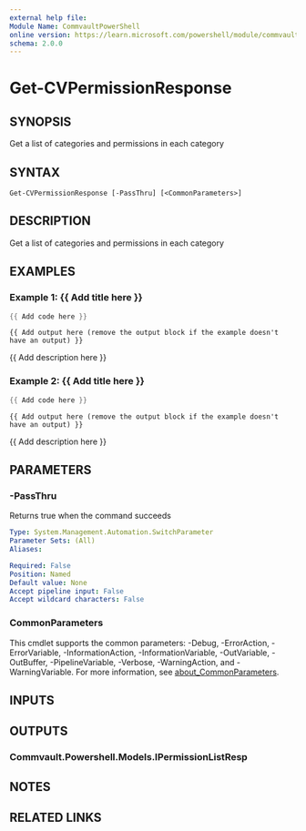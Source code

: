 ```yaml
---
external help file:
Module Name: CommvaultPowerShell
online version: https://learn.microsoft.com/powershell/module/commvaultpowershell/get-cvpermissionresponse
schema: 2.0.0
---
```


# Get-CVPermissionResponse

## SYNOPSIS
Get a list of categories and permissions in each category

## SYNTAX

```
Get-CVPermissionResponse [-PassThru] [<CommonParameters>]
```

## DESCRIPTION
Get a list of categories and permissions in each category

## EXAMPLES

### Example 1: {{ Add title here }}
```powershell
{{ Add code here }}
```

```output
{{ Add output here (remove the output block if the example doesn't have an output) }}
```

{{ Add description here }}

### Example 2: {{ Add title here }}
```powershell
{{ Add code here }}
```

```output
{{ Add output here (remove the output block if the example doesn't have an output) }}
```

{{ Add description here }}

## PARAMETERS

### -PassThru
Returns true when the command succeeds

```yaml
Type: System.Management.Automation.SwitchParameter
Parameter Sets: (All)
Aliases:

Required: False
Position: Named
Default value: None
Accept pipeline input: False
Accept wildcard characters: False
```

### CommonParameters
This cmdlet supports the common parameters: -Debug, -ErrorAction, -ErrorVariable, -InformationAction, -InformationVariable, -OutVariable, -OutBuffer, -PipelineVariable, -Verbose, -WarningAction, and -WarningVariable. For more information, see [about_CommonParameters](http://go.microsoft.com/fwlink/?LinkID=113216).

## INPUTS

## OUTPUTS

### Commvault.Powershell.Models.IPermissionListResp

## NOTES

## RELATED LINKS


